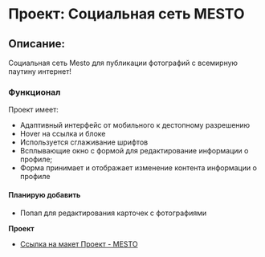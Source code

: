 # Проект: Социальная сеть MESTO

## Описание:
  Социальная сеть Mesto для публикации фотографий с всемирную паутину интернет!

### Функционал

Проект имеет:
* Адаптивный интерфейс от мобильного к дестопному разрешению
* Hover на ссылка и блоке
* Используется сглаживание шрифтов
* Всплывающие окно с формой для редактирование информации о профиле;
* Форма принимает и отображает изменение контента информации о профиле

#### Планирую добавить

* Попап для редактирования карточек с фотографиями

**Проект**

* [Ссылка на макет Проект - MESTO](https://alexander0798.github.io/mesto/index.html)
